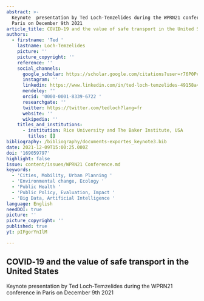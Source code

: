```yaml
---
abstract: >-
  Keynote  presentation by Ted Loch-Temzelides during the WPRN21 conference in
  Paris on December 9th 2021
article_title: COVID‑19 and the value of safe transport in the United States
authors:
  - firstname: 'Ted '
    lastname: Loch-Temzelides
    picture: ''
    picture_copyright: ''
    reference: ''
    social_channels:
      google_scholar: https://scholar.google.com/citations?user=r76P0PcAAAAJ&hl=en
      instagram: ''
      linkedin: https://www.linkedin.com/in/ted-loch-temzelides-49158a43
      mendeley: ''
      orcid: '0000-0001-8339-6722 '
      researchgate: ''
      twitter: https://twitter.com/tedloch?lang=fr
      website: ''
      wikipedia: ''
    titles_and_institutions:
      - institution: Rice University and The Baker Institute, USA
        titles: []
bibliography: /bibliography/documents-exportes_keynote3.bib
date: 2021-12-09T15:00:25.000Z
doi: '169059797'
highlight: false
issue: content/issues/WPRN21 Conference.md
keywords:
  - 'Cities, Mobility, Urban Planning '
  - 'Environmental change, Ecology '
  - 'Public Health '
  - 'Public Policy, Evaluation, Impact '
  - 'Big Data, Artificial Intelligence '
language: English
needDOI: true
picture: ''
picture_copyright: ''
published: true
yt: pIFgorYnIlM

---
```



## COVID‑19 and the value of safe transport in the United States

Keynote presentation by Ted Loch-Temzelides during the WPRN21 conference in Paris on December 9th 2021

<Youtube yt="pIFgorYnIlM" caption ="Ted Loch-Temzelides: COVID‑19 and the value of safe transport in the United States"></Youtube>
